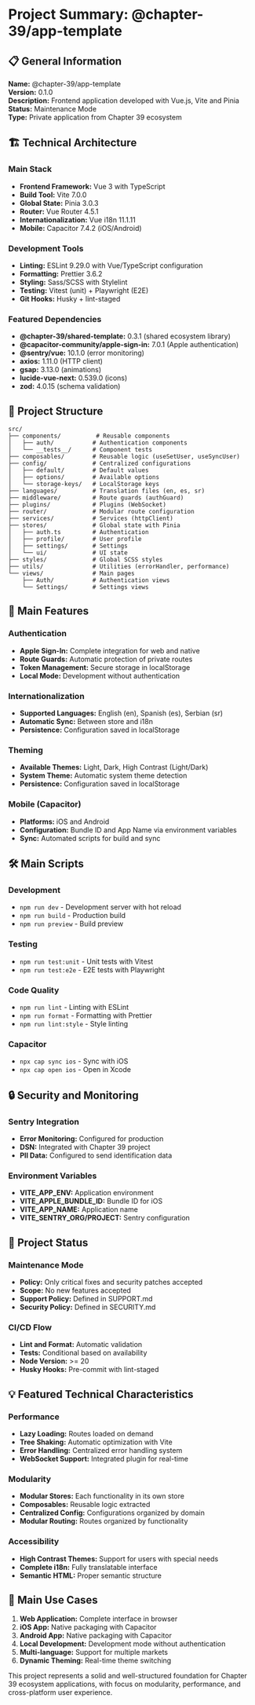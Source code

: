 # Project Summary: @chapter-39/app-template

## 📋 General Information

**Name:** @chapter-39/app-template  
**Version:** 0.1.0  
**Description:** Frontend application developed with Vue.js, Vite and Pinia  
**Status:** Maintenance Mode  
**Type:** Private application from Chapter 39 ecosystem

## 🏗️ Technical Architecture

### Main Stack

- **Frontend Framework:** Vue 3 with TypeScript
- **Build Tool:** Vite 7.0.0
- **Global State:** Pinia 3.0.3
- **Router:** Vue Router 4.5.1
- **Internationalization:** Vue i18n 11.1.11
- **Mobile:** Capacitor 7.4.2 (iOS/Android)

### Development Tools

- **Linting:** ESLint 9.29.0 with Vue/TypeScript configuration
- **Formatting:** Prettier 3.6.2
- **Styling:** Sass/SCSS with Stylelint
- **Testing:** Vitest (unit) + Playwright (E2E)
- **Git Hooks:** Husky + lint-staged

### Featured Dependencies

- **@chapter-39/shared-template:** 0.3.1 (shared ecosystem library)
- **@capacitor-community/apple-sign-in:** 7.0.1 (Apple authentication)
- **@sentry/vue:** 10.1.0 (error monitoring)
- **axios:** 1.11.0 (HTTP client)
- **gsap:** 3.13.0 (animations)
- **lucide-vue-next:** 0.539.0 (icons)
- **zod:** 4.0.15 (schema validation)

## 📁 Project Structure

```
src/
├── components/          # Reusable components
│   ├── auth/           # Authentication components
│   └── __tests__/      # Component tests
├── composables/        # Reusable logic (useSetUser, useSyncUser)
├── config/             # Centralized configurations
│   ├── default/        # Default values
│   ├── options/        # Available options
│   └── storage-keys/   # LocalStorage keys
├── languages/          # Translation files (en, es, sr)
├── middleware/         # Route guards (authGuard)
├── plugins/            # Plugins (WebSocket)
├── router/             # Modular route configuration
├── services/           # Services (httpClient)
├── stores/             # Global state with Pinia
│   ├── auth.ts         # Authentication
│   ├── profile/        # User profile
│   ├── settings/       # Settings
│   └── ui/             # UI state
├── styles/             # Global SCSS styles
├── utils/              # Utilities (errorHandler, performance)
└── views/              # Main pages
    ├── Auth/           # Authentication views
    └── Settings/       # Settings views
```

## 🔧 Main Features

### Authentication

- **Apple Sign-In:** Complete integration for web and native
- **Route Guards:** Automatic protection of private routes
- **Token Management:** Secure storage in localStorage
- **Local Mode:** Development without authentication

### Internationalization

- **Supported Languages:** English (en), Spanish (es), Serbian (sr)
- **Automatic Sync:** Between store and i18n
- **Persistence:** Configuration saved in localStorage

### Theming

- **Available Themes:** Light, Dark, High Contrast (Light/Dark)
- **System Theme:** Automatic system theme detection
- **Persistence:** Configuration saved in localStorage

### Mobile (Capacitor)

- **Platforms:** iOS and Android
- **Configuration:** Bundle ID and App Name via environment variables
- **Sync:** Automated scripts for build and sync

## 🛠️ Main Scripts

### Development

- `npm run dev` - Development server with hot reload
- `npm run build` - Production build
- `npm run preview` - Build preview

### Testing

- `npm run test:unit` - Unit tests with Vitest
- `npm run test:e2e` - E2E tests with Playwright

### Code Quality

- `npm run lint` - Linting with ESLint
- `npm run format` - Formatting with Prettier
- `npm run lint:style` - Style linting

### Capacitor

- `npx cap sync ios` - Sync with iOS
- `npx cap open ios` - Open in Xcode

## 🔒 Security and Monitoring

### Sentry Integration

- **Error Monitoring:** Configured for production
- **DSN:** Integrated with Chapter 39 project
- **PII Data:** Configured to send identification data

### Environment Variables

- **VITE_APP_ENV:** Application environment
- **VITE_APPLE_BUNDLE_ID:** Bundle ID for iOS
- **VITE_APP_NAME:** Application name
- **VITE_SENTRY_ORG/PROJECT:** Sentry configuration

## 🔄 Project Status

### Maintenance Mode

- **Policy:** Only critical fixes and security patches accepted
- **Scope:** No new features accepted
- **Support Policy:** Defined in SUPPORT.md
- **Security Policy:** Defined in SECURITY.md

### CI/CD Flow

- **Lint and Format:** Automatic validation
- **Tests:** Conditional based on availability
- **Node Version:** >= 20
- **Husky Hooks:** Pre-commit with lint-staged

## 💡 Featured Technical Characteristics

### Performance

- **Lazy Loading:** Routes loaded on demand
- **Tree Shaking:** Automatic optimization with Vite
- **Error Handling:** Centralized error handling system
- **WebSocket Support:** Integrated plugin for real-time

### Modularity

- **Modular Stores:** Each functionality in its own store
- **Composables:** Reusable logic extracted
- **Centralized Config:** Configurations organized by domain
- **Modular Routing:** Routes organized by functionality

### Accessibility

- **High Contrast Themes:** Support for users with special needs
- **Complete i18n:** Fully translatable interface
- **Semantic HTML:** Proper semantic structure

## 🎯 Main Use Cases

1. **Web Application:** Complete interface in browser
2. **iOS App:** Native packaging with Capacitor
3. **Android App:** Native packaging with Capacitor
4. **Local Development:** Development mode without authentication
5. **Multi-language:** Support for multiple markets
6. **Dynamic Theming:** Real-time theme switching

This project represents a solid and well-structured foundation for Chapter 39 ecosystem applications, with focus on modularity, performance, and cross-platform user experience.
